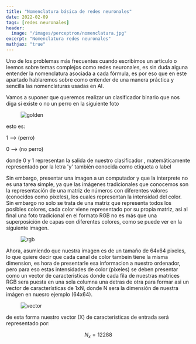 ```yaml
---
title: "Nomenclatura básica de redes neuronales"
date: 2022-02-09
tags: [redes neuronales]
header:
  image: "/images/perceptron/nomenclatura.jpg"
excerpt: "Nomenclatura redes neuronales"
mathjax: "true"
---
```


Uno de los problemas más frecuentes cuando escribimos un artículo o leemos sobre temas complejos como redes neuronales, es sin duda alguna entender la nomenclatura asociada a cada fórmula, es por eso que en este apartado hablaremos sobre como entender de una manera práctica y sencilla las nomenclaturas usadas en AI.
 
Vamos a suponer que queremos realizar un clasificador binario que nos diga si existe o no un perro en la siguiente foto
 
<figure style="width: 40%" class="align-center">
  <img src="{{ site.url }}{{ site.baseurl }}/images/nomenclatura/ZEUS.png" alt="golden">
</figure>  
 
esto es:
 
1 --> (perro)

0 --> (no perro)
 
donde 0 y 1 representan la salida de nuestro clasificador , matemáticamente representado por la letra 'y'  también conocida como etiqueta o label
 
Sin embargo, presentar una imagen a un computador y que la interprete no es una tarea simple, ya que las imágenes tradicionales que conocemos son la representación de una matriz de números con diferentes valores (conocidos como pixeles), los cuales representan la intensidad del color. Sin embargo no solo se trata de una matriz que representa todos los posibles colores, cada color viene representado por su propia matriz, asi al final una foto tradicional en el formato RGB no es más que una superposición de capas con diferentes colores, como se puede ver en la siguiente imagen.

<figure style="width: 40%" class="align-center">
  <img src="{{ site.url }}{{ site.baseurl }}/images/nomenclatura/rgb.png" alt="rgb">
</figure> 

 
Ahora, asumiendo que nuestra imagen es de un tamaño de 64x64 pixeles, lo que quiere decir que cada canal de color tambein tiene la misma dimension, es hora de presentarle esa informacion a nuestro ordenador, pero para eso estas intensidades de color (pixeles) se deben presentar como un vector de caracteristicas donde cada fila de nuestras matrices RGB sera puesta en una sola columna una detras de otra para formar asi un vector de características de 1xN, donde N sera la dimensión de nuestra imágen en nuesro ejemplo (64x64).


<figure style="width: 70%" class="align-center">
  <img src="{{ site.url }}{{ site.baseurl }}/images/nomenclatura/vectores.png" alt="vector">
</figure> 
 
de esta forma nuestro vector (X) de características de entrada será representado por:
 
$$ N_{x}= 12288 $$

